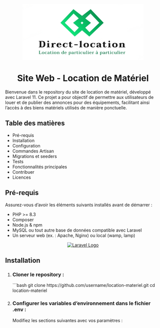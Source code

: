 <p align="center"><img src="public/images/logo1.png"></p>

<h1 align="center">Site Web - Location de Matériel</h1>


<p>Bienvenue dans le repository du site de location de matériel, développé avec Laravel 11. Ce projet a pour objectif de permettre aux utilisateurs de louer et de publier des annonces pour des équipements, facilitant ainsi l’accès à des biens matériels utilisés de manière ponctuelle.</p>


<h2>Table des matières</h2>
<ul>
<li>Pré-requis</li>
<li>Installation</li>
<li>Configuration</li>
<li>Commandes Artisan</li>
<li>Migrations et seeders</li>
<li>Tests</li>
<li>Fonctionnalités principales</li>
<li>Contribuer</li>
<li>Licences</li>
</ul>

<h2>Pré-requis</h2>
<p>Assurez-vous d’avoir les éléments suivants installés avant de démarrer :</p>

<ul>
<li>PHP >= 8.3</li>
<li>Composer</li>
<li>Node.js & npm</li>
<li>MySQL ou tout autre base de données compatible avec Laravel</li>
<li>Un serveur web (ex. : Apache, Nginx) ou local (wamp, lamp)</li>
</ul>

<p align="center"><a href="https://laravel.com" target="_blank"><img src="https://raw.githubusercontent.com/laravel/art/master/logo-lockup/5%20SVG/2%20CMYK/1%20Full%20Color/laravel-logolockup-cmyk-red.svg" width="400" alt="Laravel Logo"></a></p>

<h2>Installation</h2>
<ol>
    <li><h3>Cloner le repository :</h3>
        ```bash
    git clone https://github.com/username/location-materiel.git
    cd location-materiel
    </li>
    <li><h3>Configurer les variables d’environnement dans le fichier .env :</h3>
    <p>Modifiez les sections suivantes avec vos paramètres :</p></li>
</ol>
